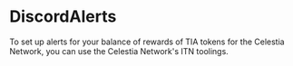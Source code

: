 # DiscordAlerts
To set up alerts for your balance of rewards of TIA tokens for the Celestia Network, you can use the Celestia Network's ITN toolings.
